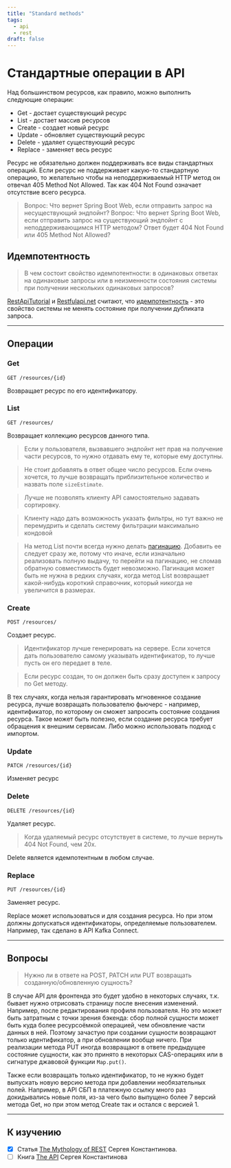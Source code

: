 ```yaml
---
title: "Standard methods"
tags:
  - api
  - rest
draft: false
---
```


# Стандартные операции в API

Над большинством ресурсов, как правило, можно выполнить следующие операции:
- Get - достает существующий ресурс
- List - достает массив ресурсов
- Create - создает новый ресурс
- Update - обновляет существующий ресурс
- Delete - удаляет существующий ресурс
- Replace - заменяет весь ресурс

Ресурс не обязательно должен поддерживать все виды стандартных операций.
Если ресурс не поддерживает какую-то стандартную операцию, то желательно чтобы на неподдерживаемый HTTP метод он отвечал 405 Method Not Allowed.
Так как 404 Not Found означает отсутствие всего ресурса.

> Вопрос: Что вернет Spring Boot Web, если отправить запрос на несуществующий эндпойнт?
> Вопрос: Что вернет Spring Boot Web, если отправить запрос на существующий эндпойнт с неподдерживающимся HTTP методом?
> Ответ будет 404 Not Found или 405 Method Not Allowed?


## Идемпотентность

> В чем состоит свойство идемпотентности: в одинаковых ответах на одинаковые запросы или в неизменности состояния системы при получении нескольких одинаковых запросов?

[RestApiTutorial](https://www.restapitutorial.com/lessons/idempotency.html) и [Restfulapi.net](https://restfulapi.net/idempotent-rest-apis/) считают, что [идемпотентность](../architecture/idempotence.md) - это свойство системы не менять состояние при получении дубликата запроса.


---
## Операции
### Get
```
GET /resources/{id}
```
Возвращает ресурс по его идентификатору.

### List
```
GET /resources/
```
Возвращает коллекцию ресурсов данного типа.

> Если у пользователя, вызвавшего эндпойнт нет прав на получение части ресурсов, то нужно отдавать ему те, которые ему доступны.

> Не стоит добавлять в ответ общее число ресурсов. Если очень хочется, то лучше возвращать приблизительное количество и назвать поле `sizeEstimate`.

> Лучше не позволять клиенту API самостоятельно задавать сортировку.

> Клиенту надо дать возможность указать фильтры, но тут важно не перемудрить и сделать систему фильтрации максимально кондовой

> На метод List почти всегда нужно делать [пагинацию](./pagination.md). Добавить ее следует сразу же, потому что иначе, если изначально реализовать полную выдачу, то перейти на пагинацию, не сломав обратную совместимость будет невозможно. Пагинация может быть не нужна в редких случаях, когда метод List возвращает какой-нибудь короткий справочник, который никогда не увеличится в размерах.

### Create
```
POST /resources/
```
Создает ресурс.

> Идентификатор лучше генерировать на сервере. Если хочется дать пользователю самому указывать идентификатор, то лучше пусть он его передает в теле.

> Если ресурс создан, то он должен быть сразу доступен к запросу по Get методу.

В тех случаях, когда нельзя гарантировать мгновенное создание ресурса, лучше возвращать пользователю фьючерс - например, идентификатор, по которому он сможет запросить состояние создания ресурса.
Такое может быть полезно, если создание ресурса требует обращения к внешним сервисам.
Либо можно использовать подход с импортом.


### Update
```
PATCH /resources/{id}
```
Изменяет ресурс


### Delete
```
DELETE /resources/{id}
```
Удаляет ресурс.

> Когда удаляемый ресурс отсутствует в системе, то лучше вернуть 404 Not Found, чем 20x.

Delete является идемпотентным в любом случае.


### Replace
```
PUT /resources/{id}
```
Заменяет ресурс.

Replace может использоваться и для создания ресурса.
Но при этом должны допускаться идентификаторы, определяемые пользователем.
Например, так сделано в API Kafka Connect.

---
## Вопросы

> Нужно ли в ответе на POST, PATCH или PUT возвращать созданную/обновленную сущность?

В случае API для фронтенда это будет удобно в некоторых случаях, т.к. бывает нужно отрисовать страницу после внесения изменений. 
Например, после редактирования профиля пользователя.
Но это может быть затратным с точки зрения бэкенда: сбор полной сущности может быть куда более ресурсоёмкой операцией, чем обновление части данных в ней.
Поэтому зачастую при создании сущности возвращают только идентификатор, а при обновлении вообще ничего.
При реализации метода PUT иногда возвращают в ответе предыдущее состояние сущности, как это принято в некоторых CAS-операциях или в сигнатуре джавовой функции `Map.put()`.

Также если возвращать только идентификатор, то не нужно будет выпускать новую версию метода при добавлении необязательных полей.
Например, в API СБП в платежную ссылку много раз докидывались новые поля, из-за чего было выпущено более 7 версий метода Get, но при этом метод Create так и остался с версией 1.


---
## К изучению
- [X] Статья [The Mythology of REST](https://twirl.medium.com/the-mythology-of-rest-695eb00ba8c0) Сергея Константинова.
- [ ] Книга [The API](https://twirl.github.io/The-API-Book/index.ru.html) Сергея Константинова
